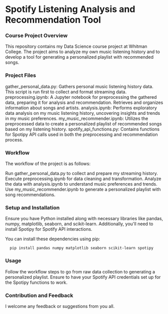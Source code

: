 # Spotify Listening Analysis and Recommendation Tool
### Course Project Overview
This repository contains my Data Science course project at Whitman College. The project aims to analyze my own music listening history and to develop a tool for generating a personalized playlist with recommended songs.

### Project Files
gather_personal_data.py: Gathers personal music listening history data. This script is run first to collect and format streaming data.
preprocessing.ipynb: A Jupyter notebook for preprocessing the gathered data, preparing it for analysis and recommendation. Retrieves and organizes information about songs and artists.
analysis.ipynb: Performs exploratory data analysis on my music listening history, uncovering insights and trends in my music preferences.
my_music_recommender.ipynb: Utilizes the preprocessed data to create a personalized playlist of recommended songs based on my listening history.
spotify_api_functions.py: Contains functions for Spotipy API calls used in both the preprocessing and recommendation process.
### Workflow
The workflow of the project is as follows:

Run gather_personal_data.py to collect and prepare my streaming history.
Execute preprocessing.ipynb for data cleaning and transformation.
Analyze the data with analysis.ipynb to understand music preferences and trends.
Use my_music_recommender.ipynb to generate a personalized playlist with song recommendations.
### Setup and Installation
Ensure you have Python installed along with necessary libraries like pandas, numpy, matplotlib, seaborn, and scikit-learn. Additionally, you'll need to install Spotipy for Spotify API interactions.

You can install these dependencies using pip:

      pip install pandas numpy matplotlib seaborn scikit-learn spotipy

### Usage
Follow the workflow steps to go from raw data collection to generating a personalized playlist. Ensure to have your Spotify API credentials set up for the Spotipy functions to work.

### Contribution and Feedback
I welcome any feedback or suggestions from you all.

